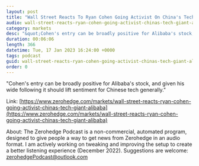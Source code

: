 ```yaml
---
layout: post
title: "Wall Street Reacts To Ryan Cohen Going Activist On China's Tech Giant Alibaba"
audio: wall-street-reacts-ryan-cohen-going-activist-chinas-tech-giant-alibaba-0
category: markets
desc: "&quot;Cohen's entry can be broadly positive for Alibaba's stock, and given his wide following it should lift sentiment for Chinese tech generally.&quot;"
duration: 00:06:06
length: 366
datetime: Tue, 17 Jan 2023 16:24:00 +0000
tags: podcast
guid: wall-street-reacts-ryan-cohen-going-activist-chinas-tech-giant-alibaba-0
order: 0
---
```

&quot;Cohen's entry can be broadly positive for Alibaba's stock, and given his wide following it should lift sentiment for Chinese tech generally.&quot;

Link: [https://www.zerohedge.com/markets/wall-street-reacts-ryan-cohen-going-activist-chinas-tech-giant-alibaba](https://www.zerohedge.com/markets/wall-street-reacts-ryan-cohen-going-activist-chinas-tech-giant-alibaba)

About: The Zerohedge Podcast is a non-commercial, automated program, designed to give people a way to get news from Zerohedge in an audio format.  I am actively working on tweaking and improving the setup to create a better listening experience (December 2022).  Suggestions are welcome: [zerohedgePodcast@outlook.com](mailto:zerohedgePodcast@outlook.com)